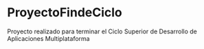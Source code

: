 # ProyectoFindeCiclo
Proyecto realizado para terminar el Ciclo Superior de Desarrollo de Aplicaciones Multiplataforma 
